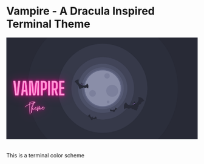 # Vampire - A Dracula Inspired Terminal Theme
![Picture1](./Images/Banner.png)
<br>
<br/>
<p>
	This is a terminal color scheme
